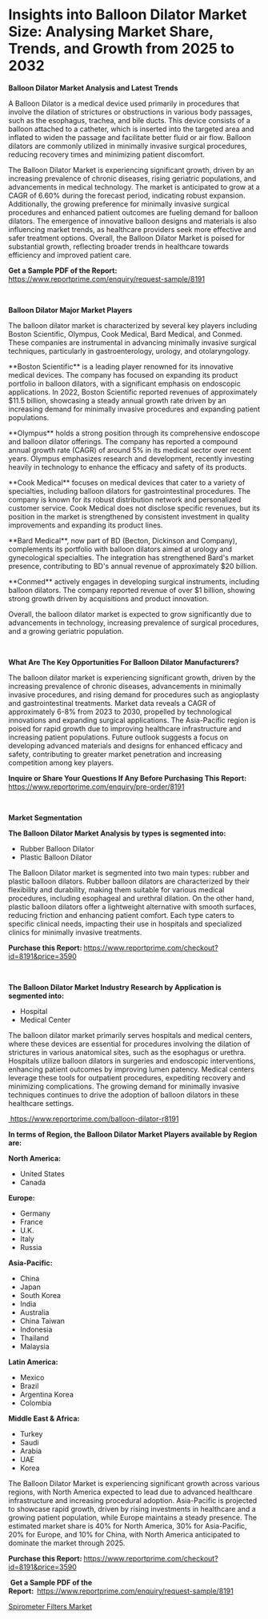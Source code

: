 <p><h1>Insights into Balloon Dilator Market Size: Analysing Market Share, Trends, and Growth from 2025 to 2032</h1></p><p><strong>Balloon Dilator Market Analysis and Latest Trends</strong></p>
<p><p>A Balloon Dilator is a medical device used primarily in procedures that involve the dilation of strictures or obstructions in various body passages, such as the esophagus, trachea, and bile ducts. This device consists of a balloon attached to a catheter, which is inserted into the targeted area and inflated to widen the passage and facilitate better fluid or air flow. Balloon dilators are commonly utilized in minimally invasive surgical procedures, reducing recovery times and minimizing patient discomfort.</p><p>The Balloon Dilator Market is experiencing significant growth, driven by an increasing prevalence of chronic diseases, rising geriatric populations, and advancements in medical technology. The market is anticipated to grow at a CAGR of 6.60% during the forecast period, indicating robust expansion. Additionally, the growing preference for minimally invasive surgical procedures and enhanced patient outcomes are fueling demand for balloon dilators. The emergence of innovative balloon designs and materials is also influencing market trends, as healthcare providers seek more effective and safer treatment options. Overall, the Balloon Dilator Market is poised for substantial growth, reflecting broader trends in healthcare towards efficiency and improved patient care.</p></p>
<p><strong>Get a Sample PDF of the Report:&nbsp;</strong> <a href="https://www.reportprime.com/enquiry/request-sample/8191?utm_campaign=2205&utm_medium=2&utm_source=Github&utm_content=ia&utm_term=19032025&utm_id=balloon-dilator">https://www.reportprime.com/enquiry/request-sample/8191</a></p>
<p>&nbsp;</p>
<p><strong>Balloon Dilator Major Market Players</strong></p>
<p><p>The balloon dilator market is characterized by several key players including Boston Scientific, Olympus, Cook Medical, Bard Medical, and Conmed. These companies are instrumental in advancing minimally invasive surgical techniques, particularly in gastroenterology, urology, and otolaryngology.</p><p>**Boston Scientific** is a leading player renowned for its innovative medical devices. The company has focused on expanding its product portfolio in balloon dilators, with a significant emphasis on endoscopic applications. In 2022, Boston Scientific reported revenues of approximately $11.5 billion, showcasing a steady annual growth rate driven by an increasing demand for minimally invasive procedures and expanding patient populations.</p><p>**Olympus** holds a strong position through its comprehensive endoscope and balloon dilator offerings. The company has reported a compound annual growth rate (CAGR) of around 5% in its medical sector over recent years. Olympus emphasizes research and development, recently investing heavily in technology to enhance the efficacy and safety of its products.</p><p>**Cook Medical** focuses on medical devices that cater to a variety of specialties, including balloon dilators for gastrointestinal procedures. The company is known for its robust distribution network and personalized customer service. Cook Medical does not disclose specific revenues, but its position in the market is strengthened by consistent investment in quality improvements and expanding its product lines.</p><p>**Bard Medical**, now part of BD (Becton, Dickinson and Company), complements its portfolio with balloon dilators aimed at urology and gynecological specialties. The integration has strengthened Bard's market presence, contributing to BD's annual revenue of approximately $20 billion.</p><p>**Conmed** actively engages in developing surgical instruments, including balloon dilators. The company reported revenue of over $1 billion, showing strong growth driven by acquisitions and product innovation.</p><p>Overall, the balloon dilator market is expected to grow significantly due to advancements in technology, increasing prevalence of surgical procedures, and a growing geriatric population.</p></p>
<p>&nbsp;</p>
<p><strong>What Are The Key Opportunities For Balloon Dilator Manufacturers?</strong></p>
<p><p>The balloon dilator market is experiencing significant growth, driven by the increasing prevalence of chronic diseases, advancements in minimally invasive procedures, and rising demand for procedures such as angioplasty and gastrointestinal treatments. Market data reveals a CAGR of approximately 6-8% from 2023 to 2030, propelled by technological innovations and expanding surgical applications. The Asia-Pacific region is poised for rapid growth due to improving healthcare infrastructure and increasing patient populations. Future outlook suggests a focus on developing advanced materials and designs for enhanced efficacy and safety, contributing to greater market penetration and increasing competition among key players.</p></p>
<p><strong>Inquire or Share Your Questions If Any Before Purchasing This Report:</strong> <a href="https://www.reportprime.com/enquiry/pre-order/8191?utm_campaign=2205&utm_medium=2&utm_source=Github&utm_content=ia&utm_term=19032025&utm_id=balloon-dilator">https://www.reportprime.com/enquiry/pre-order/8191</a></p>
<p>&nbsp;</p>
<p><strong>Market Segmentation</strong></p>
<p><strong>The Balloon Dilator Market Analysis by types is segmented into:</strong></p>
<p><ul><li>Rubber Balloon Dilator</li><li>Plastic Balloon Dilator</li></ul></p>
<p><p>The Balloon Dilator market is segmented into two main types: rubber and plastic balloon dilators. Rubber balloon dilators are characterized by their flexibility and durability, making them suitable for various medical procedures, including esophageal and urethral dilation. On the other hand, plastic balloon dilators offer a lightweight alternative with smooth surfaces, reducing friction and enhancing patient comfort. Each type caters to specific clinical needs, impacting their use in hospitals and specialized clinics for minimally invasive treatments.</p></p>
<p><strong>Purchase this Report:&nbsp;</strong><a href="https://www.reportprime.com/checkout?id=8191&price=3590&utm_campaign=2205&utm_medium=2&utm_source=Github&utm_content=ia&utm_term=19032025&utm_id=balloon-dilator">https://www.reportprime.com/checkout?id=8191&price=3590</a></p>
<p>&nbsp;</p>
<p><strong>The Balloon Dilator Market Industry Research by Application is segmented into:</strong></p>
<p><ul><li>Hospital</li><li>Medical Center</li></ul></p>
<p><p>The balloon dilator market primarily serves hospitals and medical centers, where these devices are essential for procedures involving the dilation of strictures in various anatomical sites, such as the esophagus or urethra. Hospitals utilize balloon dilators in surgeries and endoscopic interventions, enhancing patient outcomes by improving lumen patency. Medical centers leverage these tools for outpatient procedures, expediting recovery and minimizing complications. The growing demand for minimally invasive techniques continues to drive the adoption of balloon dilators in these healthcare settings.</p></p>
<p><a href="https://www.reportprime.com/balloon-dilator-r8191?utm_campaign=2205&utm_medium=2&utm_source=Github&utm_content=ia&utm_term=19032025&utm_id=balloon-dilator">&nbsp;https://www.reportprime.com/balloon-dilator-r8191</a></p>
<p><strong>In terms of Region, the Balloon Dilator Market Players available by Region are:</strong></p>
<p>
    <p> <strong> North America: </strong>
        <ul>
            <li>United States</li>
            <li>Canada</li>
        </ul>
        </p> 
    <p> <strong> Europe: </strong>
        <ul>
            <li>Germany</li>
            <li>France</li>
            <li>U.K.</li>
            <li>Italy</li>
            <li>Russia</li>
        </ul>
        </p> 
    <p> <strong> Asia-Pacific: </strong>
        <ul>
            <li>China</li>
            <li>Japan</li>
            <li>South Korea</li>
            <li>India</li>
            <li>Australia</li>
            <li>China Taiwan</li>
            <li>Indonesia</li>
            <li>Thailand</li>
            <li>Malaysia</li>
        </ul>
        </p> 
    <p> <strong> Latin America: </strong>
        <ul>
            <li>Mexico</li>
            <li>Brazil</li>
            <li>Argentina Korea</li>
            <li>Colombia</li>
        </ul>
        </p> 
    <p> <strong> Middle East & Africa: </strong>
        <ul>
            <li>Turkey</li>
            <li>Saudi</li>
            <li>Arabia</li>
            <li>UAE</li>
            <li>Korea</li>
        </ul>
    </p>
    </p>
<p><p>The Balloon Dilator Market is experiencing significant growth across various regions, with North America expected to lead due to advanced healthcare infrastructure and increasing procedural adoption. Asia-Pacific is projected to showcase rapid growth, driven by rising investments in healthcare and a growing patient population, while Europe maintains a steady presence. The estimated market share is 40% for North America, 30% for Asia-Pacific, 20% for Europe, and 10% for China, with North America anticipated to dominate the market through 2025.</p></p>
<p><strong>Purchase this Report: </strong><a href="https://www.reportprime.com/checkout?id=8191&price=3590&utm_campaign=2205&utm_medium=2&utm_source=Github&utm_content=ia&utm_term=19032025&utm_id=balloon-dilator">https://www.reportprime.com/checkout?id=8191&price=3590</a></p>
<p>&nbsp;<strong>Get a Sample PDF of the Report:&nbsp;&nbsp;</strong><a href="https://www.reportprime.com/enquiry/request-sample/8191?utm_campaign=2205&utm_medium=2&utm_source=Github&utm_content=ia&utm_term=19032025&utm_id=balloon-dilator">https://www.reportprime.com/enquiry/request-sample/8191</a></p>
<p><strong></strong></p>
<p><p><a href="https://github.com/bulkagumanvv/Market-Research-Report-List-1/blob/main/spirometer-filters-market.md?utm_campaign=2205&utm_medium=2&utm_source=Github&utm_content=ia&utm_term=19032025&utm_id=balloon-dilator">Spirometer Filters Market</a></p></p>